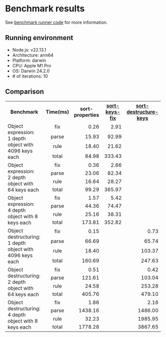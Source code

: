 # Benchmark results

See [benchmark runner code](run.js) for more information.

## Running environment

- Node.js: v22.13.1
- Architecture: arm64
- Platform: darwin
- CPU: Apple M1 Pro
- OS: Darwin 24.2.0
- \# of iterations: 10

## Comparison

<table><tr><th style="text-align:center;">Benchmark</th><th style="text-align:center;">Time(ms)</th><th style="text-align:center;">sort-properties</th><th style="text-align:center;"><a href="https://npmjs.com/package/eslint-plugin-sort-keys-fix">sort-keys-fix</a></th><th style="text-align:center;"><a href="https://npmjs.com/package/eslint-plugin-sort-destructure-keys">sort-destructure-keys</a></th></tr><tr><td rowspan="4">Object expression:<br/>1 depth object with 4096 keys each</td><td style="text-align:center";>fix</td><td style="text-align:end";>0.26</td><td style="text-align:end";>2.91</td><td style="text-align:center";></td></tr><tr><td style="text-align:center";>parse</td><td style="text-align:end";>15.93</td><td style="text-align:end";>92.99</td><td style="text-align:center";></td></tr><tr><td style="text-align:center";>rule</td><td style="text-align:end";>18.40</td><td style="text-align:end";>21.62</td><td style="text-align:center";></td></tr><tr><td style="text-align:center";>total</td><td style="text-align:end";>84.98</td><td style="text-align:end";>333.43</td><td style="text-align:center";></td></tr><tr><td rowspan="4">Object expression:<br/>2 depth object with 64 keys each</td><td style="text-align:center";>fix</td><td style="text-align:end";>0.36</td><td style="text-align:end";>2.66</td><td style="text-align:center";></td></tr><tr><td style="text-align:center";>parse</td><td style="text-align:end";>23.06</td><td style="text-align:end";>82.34</td><td style="text-align:center";></td></tr><tr><td style="text-align:center";>rule</td><td style="text-align:end";>16.64</td><td style="text-align:end";>28.27</td><td style="text-align:center";></td></tr><tr><td style="text-align:center";>total</td><td style="text-align:end";>99.29</td><td style="text-align:end";>365.97</td><td style="text-align:center";></td></tr><tr><td rowspan="4">Object expression:<br/>4 depth object with 8 keys each</td><td style="text-align:center";>fix</td><td style="text-align:end";>1.57</td><td style="text-align:end";>5.42</td><td style="text-align:center";></td></tr><tr><td style="text-align:center";>parse</td><td style="text-align:end";>44.36</td><td style="text-align:end";>74.47</td><td style="text-align:center";></td></tr><tr><td style="text-align:center";>rule</td><td style="text-align:end";>25.16</td><td style="text-align:end";>38.31</td><td style="text-align:center";></td></tr><tr><td style="text-align:center";>total</td><td style="text-align:end";>173.81</td><td style="text-align:end";>352.82</td><td style="text-align:center";></td></tr><tr><td rowspan="4">Object destructuring:<br/>1 depth object with 4096 keys each</td><td style="text-align:center";>fix</td><td style="text-align:end";>0.15</td><td style="text-align:center";></td><td style="text-align:end";>0.73</td></tr><tr><td style="text-align:center";>parse</td><td style="text-align:end";>66.69</td><td style="text-align:center";></td><td style="text-align:end";>65.74</td></tr><tr><td style="text-align:center";>rule</td><td style="text-align:end";>18.40</td><td style="text-align:center";></td><td style="text-align:end";>103.37</td></tr><tr><td style="text-align:center";>total</td><td style="text-align:end";>160.69</td><td style="text-align:center";></td><td style="text-align:end";>247.63</td></tr><tr><td rowspan="4">Object destructuring:<br/>2 depth object with 64 keys each</td><td style="text-align:center";>fix</td><td style="text-align:end";>0.51</td><td style="text-align:center";></td><td style="text-align:end";>0.42</td></tr><tr><td style="text-align:center";>parse</td><td style="text-align:end";>121.61</td><td style="text-align:center";></td><td style="text-align:end";>103.04</td></tr><tr><td style="text-align:center";>rule</td><td style="text-align:end";>24.58</td><td style="text-align:center";></td><td style="text-align:end";>253.28</td></tr><tr><td style="text-align:center";>total</td><td style="text-align:end";>405.76</td><td style="text-align:center";></td><td style="text-align:end";>479.10</td></tr><tr><td rowspan="4">Object destructuring:<br/>4 depth object with 8 keys each</td><td style="text-align:center";>fix</td><td style="text-align:end";>1.86</td><td style="text-align:center";></td><td style="text-align:end";>2.16</td></tr><tr><td style="text-align:center";>parse</td><td style="text-align:end";>1438.16</td><td style="text-align:center";></td><td style="text-align:end";>1486.00</td></tr><tr><td style="text-align:center";>rule</td><td style="text-align:end";>32.23</td><td style="text-align:center";></td><td style="text-align:end";>1985.95</td></tr><tr><td style="text-align:center";>total</td><td style="text-align:end";>1778.28</td><td style="text-align:center";></td><td style="text-align:end";>3867.65</td></tr></table>
